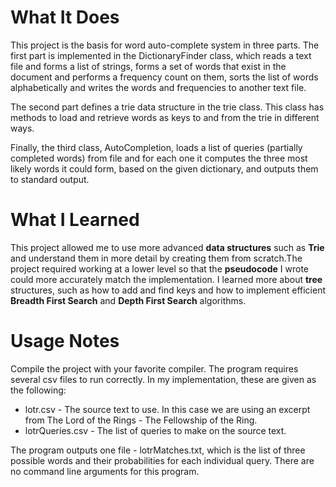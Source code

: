 # What It Does #
This project is the basis for word auto-complete system in three parts. The first part is implemented in the DictionaryFinder class, which reads a text file and forms a list of strings, forms a set of words that exist in the document and performs a frequency count on them, sorts the list of words alphabetically and writes the words and frequencies to another text file.

The second part defines a trie data structure in the trie class. This class has methods to load and retrieve words as keys to and from the trie in different ways.

Finally, the third class, AutoCompletion, loads a list of queries (partially completed words) from file and for each one it computes the three most likely words it could form, based on the given dictionary, and outputs them to standard output.

# What I Learned #
This project allowed me to use more advanced **data structures** such as  **Trie** and understand them in more detail by creating them from scratch.The project required working at a lower level so that the **pseudocode** I wrote could more accurately match the implementation. I learned more about **tree** structures, such as how to add and find keys and how to implement efficient **Breadth First Search** and **Depth First Search** algorithms.

# Usage Notes #
Compile the project with your favorite compiler. The program requires several csv files to run correctly. In my implementation, these are given as the following:
* lotr.csv - The source text to use. In this case we are using an excerpt from The Lord of the Rings - The Fellowship of the Ring.
* lotrQueries.csv - The list of queries to make on the source text.

The program outputs one file - lotrMatches.txt, which is the list of three possible words and their probabilities for each individual query. 
There are no command line arguments for this program.
